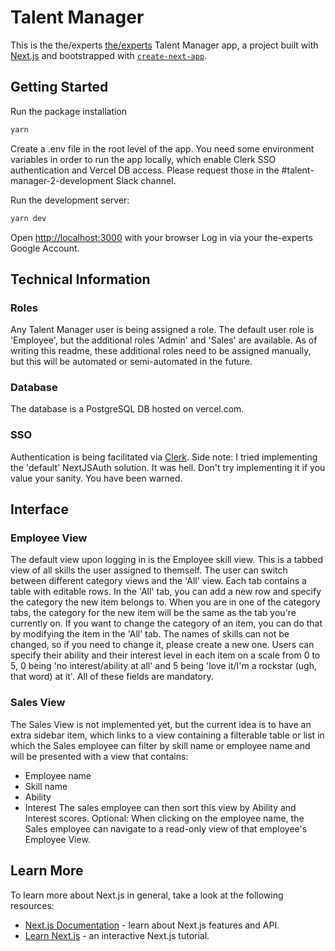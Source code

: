 # Talent Manager

This is the the/experts [the/experts](https://the-experts.nl) Talent Manager app, a project built with [Next.js](https://nextjs.org/) and bootstrapped with [`create-next-app`](https://github.com/vercel/next.js/tree/canary/packages/create-next-app).

## Getting Started

Run the package installation

```bash
yarn
```

Create a .env file in the root level of the app.
You need some environment variables in order to run the app locally, which enable Clerk SSO authentication and Vercel DB access.
Please request those in the #talent-manager-2-development Slack channel.

Run the development server:

```bash
yarn dev
```

Open [http://localhost:3000](http://localhost:3000) with your browser
Log in via your the-experts Google Account.

## Technical Information

### Roles

Any Talent Manager user is being assigned a role.
The default user role is 'Employee', but the additional roles 'Admin' and 'Sales' are available.
As of writing this readme, these additional roles need to be assigned manually, but this will be automated or semi-automated in the future.

### Database

The database is a PostgreSQL DB hosted on vercel.com.

### SSO

Authentication is being facilitated via [Clerk](https://clerk.com/).
Side note: I tried implementing the 'default' NextJSAuth solution. It was hell. Don't try implementing it if you value your sanity.
You have been warned.

## Interface

### Employee View

The default view upon logging in is the Employee skill view. This is a tabbed view of all skills the user assigned to themself.
The user can switch between different category views and the 'All' view.
Each tab contains a table with editable rows.
In the 'All' tab, you can add a new row and specify the category the new item belongs to.
When you are in one of the category tabs, the category for the new item will be the same as the tab you're currently on.
If you want to change the category of an item, you can do that by modifying the item in the 'All' tab.
The names of skills can not be changed, so if you need to change it, please create a new one.
Users can specify their ability and their interest level in each item on a scale from 0 to 5,
0 being 'no interest/ability at all' and 5 being 'love it/I'm a rockstar (ugh, that word) at it'.
All of these fields are mandatory.

### Sales View

The Sales View is not implemented yet, but the current idea is to have an extra sidebar item,
which links to a view containing a filterable table or list in which the Sales employee can filter by skill name or employee name
and will be presented with a view that contains:

- Employee name
- Skill name
- Ability
- Interest
  The sales employee can then sort this view by Ability and Interest scores.
  Optional: When clicking on the employee name, the Sales employee can navigate to a read-only view of that employee's Employee View.

## Learn More

To learn more about Next.js in general, take a look at the following resources:

- [Next.js Documentation](https://nextjs.org/docs) - learn about Next.js features and API.
- [Learn Next.js](https://nextjs.org/learn) - an interactive Next.js tutorial.
